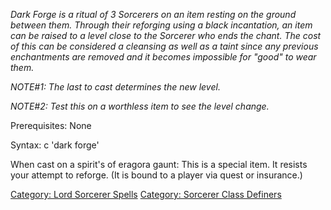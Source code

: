 *Dark Forge is a ritual of 3 Sorcerers on an item resting on the ground
between them. Through their reforging using a black incantation, an item
can be raised to a level close to the Sorcerer who ends the chant. The
cost of this can be considered a cleansing as well as a taint since any
previous enchantments are removed and it becomes impossible for "good"
to wear them.*

*NOTE#1: The last to cast determines the new level.*

*NOTE#2: Test this on a worthless item to see the level change.*

Prerequisites: None

Syntax: c 'dark forge' <object>

When cast on a spirit's of eragora gaunt: This is a special item. It
resists your attempt to reforge. (It is bound to a player via quest or
insurance.)

[Category: Lord Sorcerer
Spells](Category:_Lord_Sorcerer_Spells "wikilink") [Category: Sorcerer
Class Definers](Category:_Sorcerer_Class_Definers "wikilink")
